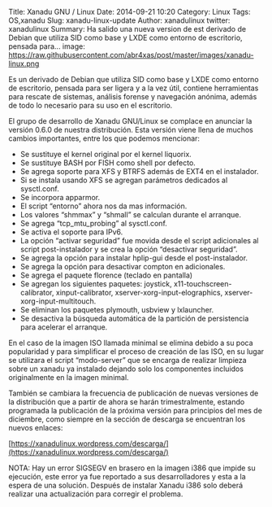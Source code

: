 Title: Xanadu GNU / Linux
Date: 2014-09-21 10:20
Category: Linux
Tags: OS,xanadu
Slug: xanadu-linux-update
Author: xanadulinux
twitter: xanadulinux
Summary: Ha salido una nueva version de est derivado de Debian que utiliza SID como base y LXDE como entorno de escritorio, pensada para...
image: https://raw.githubusercontent.com/abr4xas/post/master/images/xanadu-linux.png

Es un derivado de Debian que utiliza SID como base y LXDE como entorno de escritorio, pensada para ser ligera y a la vez útil, contiene herramientas para rescate de sistemas, análisis forense y navegación anónima, además de todo lo necesario para su uso en el escritorio.

El grupo de desarrollo de Xanadu GNU/Linux se complace en anunciar la versión 0.6.0 de nuestra distribución. Esta versión viene llena de muchos cambios importantes, entre los que podemos mencionar:

 * Se sustituye el kernel original por el kernel liquorix.
 * Se sustituye BASH por FISH como shell por defecto.
 * Se agrega soporte para XFS y BTRFS además de EXT4 en el instalador.
 * Si se instala usando XFS se agregan parámetros dedicados al sysctl.conf.
 * Se incorpora apparmor.
 * El script “entorno” ahora nos da mas información.
 * Los valores “shmmax” y “shmall” se calculan durante el arranque.
 * Se agrega “tcp_mtu_probing” al sysctl.conf.
 * Se activa el soporte para IPv6.
 * La opción “activar seguridad” fue movida desde el script adicionales al script post-instalador y se crea la opción “desactivar seguridad”.
 * Se agrega la opción para instalar hplip-gui desde el post-instalador.
 * Se agrega la opción para desactivar compton en adicionales.
 * Se agrega el paquete florence (teclado en pantalla)
 * Se agregan los siguientes paquetes: joystick, x11-touchscreen-calibrator, xinput-calibrator, xserver-xorg-input-elographics, xserver-xorg-input-multitouch.
 * Se eliminan los paquetes plymouth, usbview y lxlauncher.
 * Se desactiva la búsqueda automática de la partición de persistencia para acelerar el arranque.

En el caso de la imagen ISO llamada minimal se elimina debido a su poca popularidad y para simplificar el proceso de creación de las ISO, en su lugar se utilizara el script “modo-server” que se encarga de realizar limpieza sobre un xanadu ya instalado dejando solo los componentes incluidos originalmente en la imagen minimal.

También se cambiara la frecuencia de publicación de nuevas versiones de la distribución que a partir de ahora se harán trimestralmente, estando programada la publicación de la próxima versión para principios del mes de diciembre, como siempre en la sección de descarga se encuentran los nuevos enlaces:

[https://xanadulinux.wordpress.com/descarga/](https://xanadulinux.wordpress.com/descarga/)

NOTA: Hay un error SIGSEGV en brasero en la imagen i386 que impide su ejecución, este error ya fue reportado a sus desarrolladores y esta a la espera de una solución. Después de instalar Xanadu i386 solo deberá realizar una actualización para corregir el problema.


